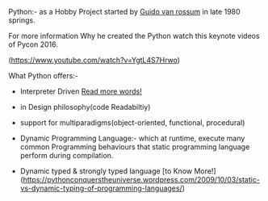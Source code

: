 Python:- as a Hobby Project started by [Guido van rossum](https://twitter.com/gvanrossum) in late 1980 springs.

For more information Why he created the Python watch this keynote videos of Pycon 2016.

(https://www.youtube.com/watch?v=YgtL4S7Hrwo)


What Python offers:-

  * Interpreter Driven [Read more words!](docs/c&i.md)
  
  * in Design philosophy(code Readabiltiy)

  * support for multiparadigms(object-oriented, functional, procedural)

  * Dynamic Programming Language:- which at runtime, execute many common Programming
  behaviours that static programming language perform during compilation.    

  * Dynamic typed & strongly typed language [to Know More!] (https://pythonconquerstheuniverse.wordpress.com/2009/10/03/static-vs-dynamic-typing-of-programming-languages/)
